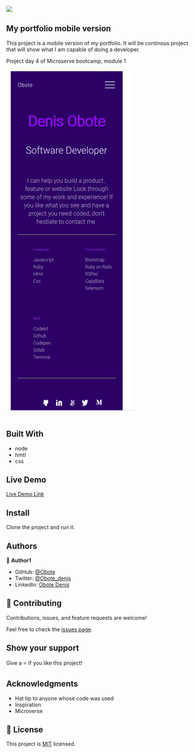 ![](https://img.shields.io/badge/Microverse-blueviolet)

## My portfolio mobile version

This project is a mobile version of my portfolio. It will be continous project that will show what I am capable of doing a developer.

Project day 4 of Microserve bootcamp, module 1


![screenshot](./app.png)


## Built With

- node
- hmtl
- css
## Live Demo

[Live Demo Link](https://obote.github.io/myportfolio/)

## Install

Clone the project and run  it.



## Authors

👤 **Author1**

- GitHub: [@Obote](https://github.com/Obote)
- Twitter: [@Obote_denis](https://twitter.com/Obote_denis)
- LinkedIn: [Obote Denis](https://www.linkedin.com/in/obote-denis-9859a2a3/)

## 🤝 Contributing

Contributions, issues, and feature requests are welcome!

Feel free to check the [issues page](../../issues/).

## Show your support

Give a ⭐️ if you like this project!

## Acknowledgments

- Hat tip to anyone whose code was used
- Inspiration
- Microverse

## 📝 License

This project is [MIT](./MIT.md) licensed.